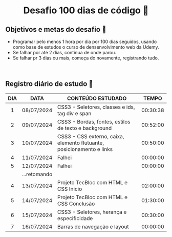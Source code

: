 <h1 align="center">
   Desafio 100 dias de código 🦕
</h1>

## Objetivos e metas do desafio 🐳
 * Programar pelo menos 1 hora por dia por 100 dias seguidos, usando como base de estudos o curso de densenvolvimento web da Udemy. 
 * Se falhar por até 2 dias, continua de onde parou.
 * Se falhar pr 3 dias ou mais, começa do novamente, registrando tudo.

<br>

## Registro diário de estudo 🦐

| DIA | DATA | CONTEÚDO ESTUDADO | TEMPO |
| :---: | --- | --- | --- |
| 1 | 08/07/2024 | CSS3 - Seletores, classes e ids, tag div e span | 00:30:38  |
| 2 | 09/07/2024 | CSS3 - Bordas, fontes, estilos de texto e background | 00:52:00 |
| 3 | 10/07/2024 | CSS3 - CSS externo, caixa, elemento flutuante, posicionamento e links | 00:50:00 |
| 4 | 11/07/2024 | Falhei | 00:00:00 |
| 5 | 12/07/2024 | Falhei | 00:00:00 |
|   | ...retomando | | 
| 4 | 13/07/2024 | Projeto TecBloc com HTML e CSS Inicio | 02:00:00 |
| 5 | 14/07/2024 | Projeto TecBloc com HTML e CSS Conclusão | 01:30:00 |
| 6 | 15/07/2024 | CSS3 - Seletores, herança e especificidade | 00:30:00 |
| 7 | 16/07/2024 | Barras de navegação e layout | 00:00:00 |
